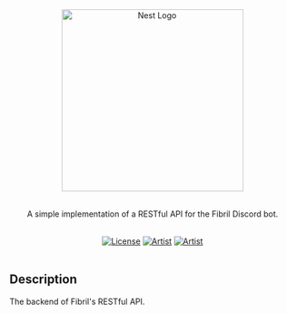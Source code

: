 <div align="center">
  <a href="https://fibril.xyz/" target="blank"><img src="https://fibril.xyz/assets/img/fibril-smug.gif" width="320" alt="Nest Logo"/></a>
  <br>
  <br>
  <p>A simple implementation of a RESTful API for the Fibril Discord bot.</p>
  <br>
  <a href="https://opensource.org/licenses/Apache-2.0"><img src="https://img.shields.io/badge/License-Apache%202.0-blue.svg" alt="License"/></a>
  <a href="https://gitHub.com/Fibril/api.fibril.xyz/issues/" alt="Artist"><img src="https://img.shields.io/github/issues/Fibril/api.fibril.xyz.svg" alt="Artist"/></a>
  <a href="https://twitter.com/stormwhyy" alt="Artist"><img src="https://img.shields.io/twitter/url/https/twitter.com/stormwhyy.svg?style=social&label=Illustration%20by%20@stormwhyy" alt="Artist"/></a> 
  <!-- <a href="#" target="_blank">
    <img src="https://img.shields.io/badge/invite-Fibril-7289da" alt="Fibril"/>
  </a> -->
  <br>
  <br>
</div>

## Description
The backend of Fibril's RESTful API.
